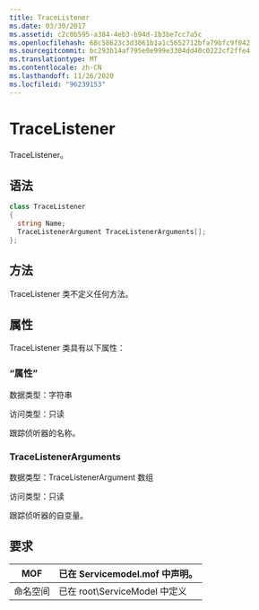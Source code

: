 ```yaml
---
title: TraceListener
ms.date: 03/30/2017
ms.assetid: c2c0b595-a384-4eb3-b94d-1b3be7cc7a5c
ms.openlocfilehash: 68c58623c3d3861b1a1c5652712bfa79bfc9f042
ms.sourcegitcommit: bc293b14af795e0e999e3304dd40c0222cf2ffe4
ms.translationtype: MT
ms.contentlocale: zh-CN
ms.lasthandoff: 11/26/2020
ms.locfileid: "96239153"
---
```

# <a name="tracelistener"></a>TraceListener

TraceListener。  
  
## <a name="syntax"></a>语法  
  
```csharp
class TraceListener  
{  
  string Name;  
  TraceListenerArgument TraceListenerArguments[];  
};  
```  
  
## <a name="methods"></a>方法  

 TraceListener 类不定义任何方法。  
  
## <a name="properties"></a>属性  

 TraceListener 类具有以下属性：  
  
### <a name="name"></a>“属性”  

 数据类型：字符串  
  
 访问类型：只读  
  
 跟踪侦听器的名称。  
  
### <a name="tracelistenerarguments"></a>TraceListenerArguments  

 数据类型：TraceListenerArgument 数组  
  
 访问类型：只读  
  
 跟踪侦听器的自变量。  
  
## <a name="requirements"></a>要求  
  
|MOF|已在 Servicemodel.mof 中声明。|  
|---------|-----------------------------------|  
|命名空间|已在 root\ServiceModel 中定义|
